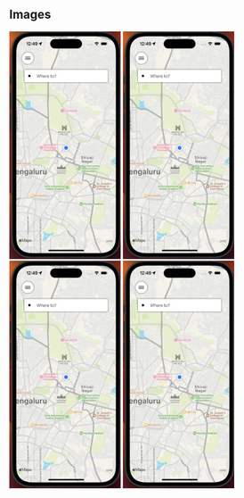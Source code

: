 ## Images
<p float="left">
<img src="/images/Screenshot 2023-06-02 at 12.49.39 PM.png" style="width:200px; height:flex">
<img src="/images/Screenshot 2023-06-02 at 12.49.39 PM.png" style="width:200px; height:flex">
<img src="/images/Screenshot 2023-06-02 at 12.49.39 PM.png" style="width:200px; height:flex">
<img src="/images/Screenshot 2023-06-02 at 12.49.39 PM.png" style="width:200px; height:flex">
</p>
